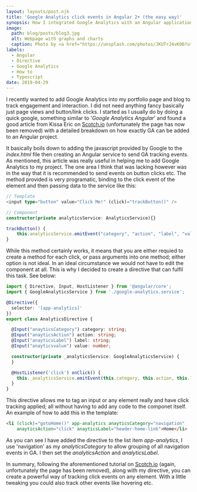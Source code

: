 ```yaml
---
layout: layouts/post.njk
title: 'Google Analytics click events in Angular 2+ (the easy way)'
synopsis: How I integrated Google Analytics with an Angular application to provide basic metrics on clicks etc.
image: 
  path: blog/posts/blog3.jpg
  alt: Webpage with graphs and charts
  caption: Photo by <a href="https://unsplash.com/photos/JKUTrJ4vK00?utm_source=unsplash&amp;utm_medium=referral&amp;utm_content=creditCopyText">Luke Chesser</a> on <a href="https://unsplash.com/search/photos/analytics?utm_source=unsplash&amp;utm_medium=referral&amp;utm_content=creditCopyText">Unsplash</a>
labels:
  - Angular
  - Directive
  - Google Analytics
  - How to
  - Typescript
date: 2019-04-29
---
```


I recently wanted to add Google Analytics into my portfolio page and blog to track engagement and interaction. I did not need anything fancy basically just page views and button/link clicks. I started as I usually do by doing a quick google, something similar to '*Google Analytics Angular*' and found a good article from Kissa Eric on [Scotch.io](https://scotch.io) (unfortunately the page has now been removed) with a detailed breakdown on how exactly GA can be added to an Angular project.

It basically boils down to adding the javascript provided by Google to the *index.html* file then creating an Angular service to send GA tracking events. As mentioned, this article was really useful in helping me to add Google Analytics to my project. The one area I think that was lacking however was in the way that it is recommended to send events on button clicks etc. The method provided is very programatic, binding to the click event of the element and then passing data to the service like this:
```typescript
// Template
<input type="button" value="Click Me!" (click)="trackButton()" />

// Component
constructor(private analyticsService: AnalyticsService){}

trackButton() {
    this.analyticsService.emitEvent("category", "action", "label", "value");
}
```
While this method certainly works, it means that you are either requied to create a method for each click, or pass arguments into one method; either option is not ideal. In an ideal circumstance we would not have to edit the component at all. This is why I decided to create a directive that can fulfil this task. See below:
```typescript
import { Directive, Input, HostListener } from '@angular/core';
import { GoogleAnalyticsService } from './google-analytics.service';

@Directive({
  selector: '[app-analytics]'
})
export class AnalyticsDirective {

  @Input("anayticsCategory") category: string;
  @Input("anayticsAction") action: string;
  @Input("anayticsLabel") label: string;
  @Input("anayticsvalue") value: number;

  constructor(private _analyticsService: GoogleAnalyticsService) {
  }

  @HostListener('click') onClick() {
    this._analyticsService.emitEvent(this.category, this.action, this.label, this.value);
  }
}
```
This directive allows me to tag an input or any element really and have click tracking applied; all without having to add any code to the componet itself. An example of how to add this in the template:
```html
<li (click)="gotoHome()" app-analytics anayticsCategory="navigation" 
    anayticsAction="click" anayticsLabel="header-home-link">Home</li>
```
As you can see I have added the directive to the list item *app-analytics*, I use 'navigation' as my *analyticsCategory* to allow grouping of all navigation events in GA. I then set the *analyticsAction* and *analyticsLabel*.

In summary, following the aforementioned tutorial on [Scotch.io](https://scotch.io) (again, unfortunately the page has been removed), along with my directive, you can create a powerful way of tracking click events on any element. With a little tweaking you could also track other events like hovering etc.